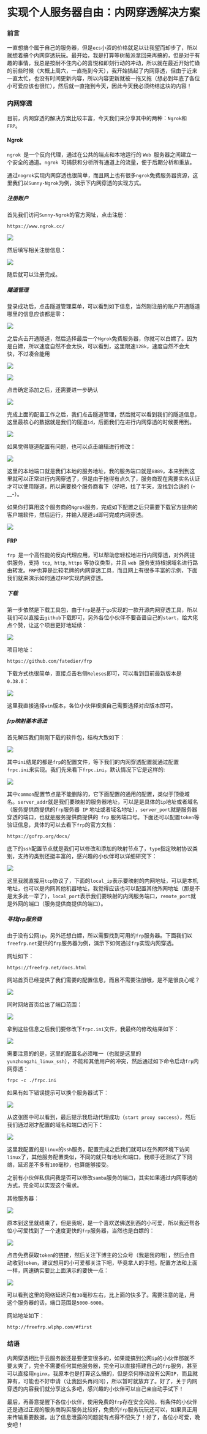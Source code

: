 # 实现个人服务器自由：内网穿透解决方案

### 前言

一直想搞个属于自己的服务器，但是`ecs`小资的价格就足以让我望而却步了，所以就想着搞个内网穿透玩玩。最开始，我是打算等树莓派拿回来再搞的，但是对于有趣的事情，我总是按耐不住内心的喜悦和即刻行动的冲动，所以就在最近开始忙碌的前些时候（大概上周六，一直拖到今天），我开始搞起了内网穿透，但由于近来一直太忙，也没有时间更新内容，所以内容更新就被一拖又拖（想必到年底了各位小可爱应该也很忙），然后就一直拖到今天，因此今天我必须终结这块的内容！

### 内网穿透

目前，内网穿透的解决方案比较丰富，今天我们来分享其中的两种：`Ngrok`和`FRP`。

#### Ngrok

`ngrok `是一个反向代理，通过在公共的端点和本地运行的 `Web `服务器之间建立一个安全的通道。`ngrok `可捕获和分析所有通道上的流量，便于后期分析和重放。

通过`nogrok`实现内网穿透也很简单，而且网上也有很多`ngrok`免费服务器资源，这里我们以`Sunny-Ngrok`为例，演示下内网穿透的实现方式。

##### 注册账户

首先我们访问`Sunny-Ngrok`的官方网址，点击注册：

```
https://www.ngrok.cc/
```

![](https://gitee.com/sysker/picBed/raw/master/images/20211119132313.png)

然后填写相关注册信息：

![](https://gitee.com/sysker/picBed/raw/master/images/20211119132408.png)

随后就可以注册完成。

##### 隧道管理

登录成功后，点击隧道管理菜单，可以看到如下信息，当然刚注册的账户开通隧道哪里的信息应该都是零：

![](https://gitee.com/sysker/picBed/raw/master/images/20211119132543.png)

之后点击开通隧道，然后选择最后一个`Ngrok`免费服务器，你就可以白嫖了。因为是白嫖，所以速度自然不会太快，可以看到，这里限速`128k`，速度自然不会太快，不过凑合能用

![](https://gitee.com/sysker/picBed/raw/master/images/20211119133634.png)

![](https://gitee.com/sysker/picBed/raw/master/images/20211119133249.png)

点击确定添加之后，还需要进一步确认

![](https://gitee.com/sysker/picBed/raw/master/images/20211119133331.png)

完成上面的配置工作之后，我们点击隧道管理，然后就可以看到我们的隧道信息，这里最核心的数据就是我们的隧道`id`，后面我们在进行内网穿透的时候要用到。

![](https://gitee.com/sysker/picBed/raw/master/images/20211119133533.png)

如果觉得隧道配置有问题，也可以点击编辑进行修改：

![](https://gitee.com/sysker/picBed/raw/master/images/20211119133809.png)

这里的本地端口就是我们本地的服务地址，我的服务端口就是`8889`，本来到到这里就可以正常进行内网穿透了，但是由于拖得有点久了，服务商现在需要实名认证才可以使用隧道，所以需要换个服务商看下（好吧，找了半天，没找到合适的 (-__-）。

如果你打算用这个服务商的`Ngrok`服务，完成如下配置之后只需要下载官方提供的客户端软件，然后运行，并输入隧道`id`即可完成内网穿透。

![](https://gitee.com/sysker/picBed/raw/master/images/20211124130956.png)

#### FRP

`frp `是一个高性能的反向代理应用，可以帮助您轻松地进行内网穿透，对外网提供服务，支持` tcp`,` http`, `https` 等协议类型，并且 `web `服务支持根据域名进行路由转发。`FRP`也算是比较老牌的内网穿透工具，而且网上有很多丰富的示例，下面我们就来演示如何通过`FRP`实现内网穿透。

##### 下载

第一步依然是下载工具包，由于`frp`是基于`go`实现的一款开源内网穿透工具，所以我们可以直接去`github`下载即可，另外各位小伙伴不要吝啬自己的`start`，给大佬点个赞，让这个项目更好地延续：

![](https://gitee.com/sysker/picBed/raw/master/blog/20211125213508.png)

项目地址：

```
https://github.com/fatedier/frp
```

下载方式也很简单，直接点击右侧`Releses`即可，可以看到目前最新版本是`0.38.0`：

![](https://gitee.com/sysker/picBed/raw/master/blog/20211125213711.png)

这里我直接选择`win`版本，各位小伙伴根据自己需要选择对应版本即可。

##### frp映射基本语法

首先解压我们刚刚下载的软件包，结构大致如下：

![](https://gitee.com/sysker/picBed/raw/master/blog/20211125214938.png)

其中`ini`结尾的都是`frp`的配置文件，等下我们的内网穿透配置就通过配置`frpc.ini`来实现。我们先来看下`frpc.ini`，默认情况下它是这样的:

![](https://gitee.com/sysker/picBed/raw/master/blog/20211125215256.png)

其中`common`配置节点是不能删除的，它下面配置的通用的配置，类似于顶级域名。`server_addr`就是我们要映射的服务器地址，可以是是具体的`ip`地址或者域名（服务提供商提供的` frp `服务器` IP` 地址或者域名地址），`server_port`就是服务器穿透的端口，也就是服务提供商提供的` frp` 服务端口号。下面还可以配置`token`等验证信息，具体的可以去看下`frp`的官方文档：

```
https://gofrp.org/docs/
```

底下的`ssh`配置节点就是我们可以修改和添加的映射节点了，`type`指定映射协议类别，支持的类别还挺丰富的，感兴趣的小伙伴可以详细研究下：

![](https://gitee.com/sysker/picBed/raw/master/blog/20211125220539.png)

这里我就直接用`tcp`协议了，下面的`local_ip`表示要映射的内网地址，可以是本机地址，也可以是内网其他机器地址，我觉得应该也可以配置其他外网地址（那是不是太多此一举了），`local_port`表示我们要映射的内网服务端口，`remote_port`就是外网的端口（服务提供商提供的端口）。

##### 寻找frp服务商

由于没有公网`ip`，另外还想白嫖，所以需要找到可用的`frp`服务器。下面我们以`freefrp.net`提供的`frp`服务器为例，演示下如何通过`frp`实现内网穿透。

网址如下：

```
https://freefrp.net/docs.html
```

网站首页已经提供了我们需要的配置信息，而且不需要注册哦，是不是很良心呢？

![](https://gitee.com/sysker/picBed/raw/master/blog/20211125221149.png)

同时网站首页给出了端口范围：

![](https://gitee.com/sysker/picBed/raw/master/blog/20211125221937.png)

拿到这些信息之后我们要修改下`frpc.ini`文件，我最终的修改结果如下：

![](https://gitee.com/sysker/picBed/raw/master/blog/20211125223315.png)

需要注意的的是，这里的配置名必须唯一（也就是这里的`yunzhongzhi_linux_ssh`），不能和其他用户的冲突，然后通过如下命令启动`frp`内网穿透：

```
frpc -c ./frpc.ini
```

如果有如下错误提示可以换个服务器试下：

![](https://gitee.com/sysker/picBed/raw/master/blog/20211125223006.png)

从这张图中可以看到，最后提示我启动代理成功（`start proxy success`），然后我们通过刚才配置的域名和端口访问下：

![](https://gitee.com/sysker/picBed/raw/master/blog/20211125223616.png)

这里我配置的是`linux`的`ssh`服务，配置完成之后我们就可以在外网环境下访问`linux`了，其他服务配置类似，不同的就只有地址和端口，我顺手还测试了下网络，延迟差不多有`100`毫秒，也算能够接受。

之前有小伙伴私信问我是否可以修改`samba`服务的端口，其实如果通过内网穿透的方式，完全可以实现这个需求。

其他服务器：

![](https://gitee.com/sysker/picBed/raw/master/blog/20211125222846.png)

原本到这里就结束了，但是我呢，是一个喜欢送佛送到西的小可爱，所以我还帮各位小可爱找到了一个速度更快的`frp`服务器，当然也是白嫖的：

![](https://gitee.com/sysker/picBed/raw/master/blog/20211125224035.png)

点击免费获取`token`的链接，然后关注下博主的公众号（我是我的哦），然后会自动收到`token`，建议想用的小可爱都关注下吧，毕竟拿人的手短。配置方法和上面一样，网速确实要比上面演示的要快一点：

![](https://gitee.com/sysker/picBed/raw/master/blog/20211125224811.png)

可以看到这里的网络延迟只有`30`毫秒左右，比上面的快多了。需要注意的是，用这个服务器的话，端口范围是`5000-6000`。

网站地址如下：

```
http://freefrp.wlphp.com/#first
```



### 结语

内网穿透相比于云服务器还是要便宜很多的，如果能搞到公网`ip`的小伙伴那就不要太爽了，完全不需要任何其他服务器，完全可以直接搭建自己的`frp`服务，甚至可以直接用`nginx`，我原本也是打算这么搞的，但是奈何移动没有公网`IP`，而且就算有，可能也不好申请（让我回头再问问），所以暂时就放弃了。好了，关于内网穿透的内容我们就分享这么多吧，感兴趣的小伙伴可以自己亲自动手试下！

最后，再善意提醒下各位小伙伴，使用免费的`frp`存在安全风险，有条件的小伙伴还是通过正规的服务商购买服务比较好，免费的`frp`服务玩玩还可以，如果真正用来传输重要数据，出了信息泄露的问题就有点得不偿失了！好了，各位小可爱，晚安吧！